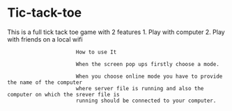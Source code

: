 # Tic-tack-toe
This is a full tick tack toe game with 2 features  1. Play with computer  2. Play with friends on a local wifi
                          
                          How to use It
                          
                          When the screen pop ups firstly choose a mode.
                          
                          When you choose online mode you have to provide the name of the computer 
                          where server file is running and also the computer on which the srever file is
                          running should be connected to your computer.
